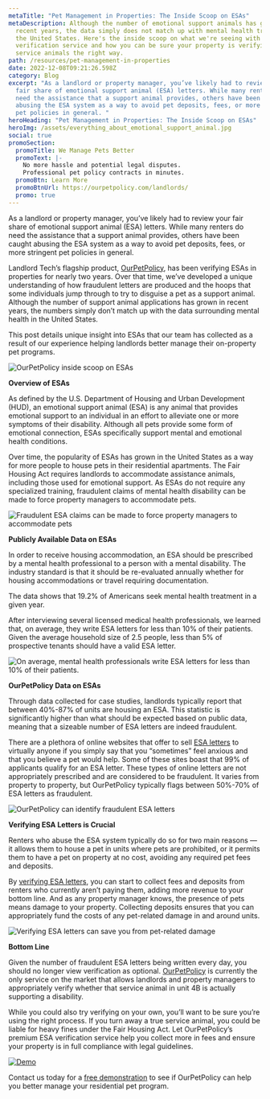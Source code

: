 ```yaml
---
metaTitle: "Pet Management in Properties: The Inside Scoop on ESAs"
metaDescription: Although the number of emotional support animals has grown in
  recent years, the data simply does not match up with mental health trends in
  the United States. Here's the inside scoop on what we're seeing with our ESA
  verification service and how you can be sure your property is verifying
  service animals the right way.
path: /resources/pet-management-in-properties
date: 2022-12-08T09:21:26.598Z
category: Blog
excerpt: "As a landlord or property manager, you’ve likely had to review your
  fair share of emotional support animal (ESA) letters. While many renters do
  need the assistance that a support animal provides, others have been caught
  abusing the ESA system as a way to avoid pet deposits, fees, or more stringent
  pet policies in general. "
heroHeading: "Pet Management in Properties: The Inside Scoop on ESAs"
heroImg: /assets/everything_about_emotional_support_animal.jpg
social: true
promoSection:
  promoTitle: We Manage Pets Better
  promoText: |-
    No more hassle and potential legal disputes. 
    Professional pet policy contracts in minutes.
  promoBtn: Learn More
  promoBtnUrl: https://ourpetpolicy.com/landlords/
  promo: true
---
```

As a landlord or property manager, you’ve likely had to review your fair share of emotional support animal (ESA) letters. While many renters do need the assistance that a support animal provides, others have been caught abusing the ESA system as a way to avoid pet deposits, fees, or more stringent pet policies in general. 

Landlord Tech’s flagship product, [OurPetPolicy](https://landlordtech.com/products), has been verifying ESAs in properties for nearly two years. Over that time, we’ve developed a unique understanding of how fraudulent letters are produced and the hoops that some individuals jump through to try to disguise a pet as a support animal. Although the number of support animal applications has grown in recent years, the numbers simply don’t match up with the data surrounding mental health in the United States.

This post details unique insight into ESAs that our team has collected as a result of our experience helping landlords better manage their on-property pet programs.

![OurPetPolicy inside scoop on ESAs](/assets/pet_management_in_properties_with_esa.png)

**Overview of ESAs**

As defined by the U.S. Department of Housing and Urban Development (HUD), an emotional support animal (ESA) is any animal that provides emotional support to an individual in an effort to alleviate one or more symptoms of their disability. Although all pets provide some form of emotional connection, ESAs specifically support mental and emotional health conditions. 

Over time, the popularity of ESAs has grown in the United States as a way for more people to house pets in their residential apartments. The Fair Housing Act requires landlords to accommodate assistance animals, including those used for emotional support. As ESAs do not require any specialized training, fraudulent claims of mental health disability can be made to force property managers to accommodate pets.

![Fraudulent ESA claims can be made to force property managers to accommodate pets](/assets/identify_fraud_esa_letters.png)

**Publicly Available Data on ESAs**

In order to receive housing accommodation, an ESA should be prescribed by a mental health professional to a person with a mental disability. The industry standard is that it should be re-evaluated annually whether for housing accommodations or travel requiring documentation.

The data shows that 19.2% of Americans seek mental health treatment in a given year.

After interviewing several licensed medical health professionals, we learned that, on average, they write ESA letters for less than 10% of their patients. Given the average household size of 2.5 people, less than 5% of prospective tenants should have a valid ESA letter.

![On average, mental health professionals write ESA letters for less than 10% of their patients.](/assets/validity_of_online_esa_certification.png)

**OurPetPolicy Data on ESAs**

Through data collected for case studies, landlords typically report that between 40%-87% of units are housing an ESA. This statistic is significantly higher than what should be expected based on public data, meaning that a sizeable number of ESA letters are indeed fraudulent.

There are a plethora of online websites that offer to sell [ESA letters](https://landlordtech.com/resources/seven-ESA-loopholes-commonly-used-by-tenants-and-how-to-close-them) to virtually anyone if you simply say that you “sometimes” feel anxious and that you believe a pet would help. Some of these sites boast that 99% of applicants qualify for an ESA letter. These types of online letters are not appropriately prescribed and are considered to be fraudulent. It varies from property to property, but OurPetPolicy typically flags between 50%-70% of ESA letters as fraudulent. 

![OurPetPolicy can identify fraudulent ESA letters](/assets/confirm_legitimacy_of_esa_letter_with_ourpetpolicy.png)

**Verifying ESA Letters is Crucial**

Renters who abuse the ESA system typically do so for two main reasons — it allows them to house a pet in units where pets are prohibited, or it permits them to have a pet on property at no cost, avoiding any required pet fees and deposits. 

By [verifying ESA letters](https://landlordtech.com/resources/the-opportunity-cost-of-not-verifying-tenant-esa-etters), you can start to collect fees and deposits from renters who currently aren’t paying them, adding more revenue to your bottom line. And as any property manager knows, the presence of pets means damage to your property. Collecting deposits ensures that you can appropriately fund the costs of any pet-related damage in and around units.

![Verifying ESA letters can save you from pet-related damage](/assets/verifying_esa_letter_from_tenants.png)

**Bottom Line**

Given the number of fraudulent ESA letters being written every day, you should no longer view verification as optional. [OurPetPolicy](https://landlordtech.com/products) is currently the only service on the market that allows landlords and property managers to appropriately verify whether that service animal in unit 4B is actually supporting a disability. 

While you could also try verifying on your own, you’ll want to be sure you’re using the right process. If you turn away a true service animal, you could be liable for heavy fines under the Fair Housing Act. Let OurPetPolicy’s premium ESA verification service help you collect more in fees and ensure your property is in full compliance with legal guidelines.

[﻿![Demo](/assets/ourpetpolicy_the_best_esa_verification_service.png "Demo")](https://landlord.ourpetpolicy.com/sign-up)

Contact us today for a [free demonstration](https://landlordtech.com/request-demo/) to see if OurPetPolicy can help you better manage your residential pet program.